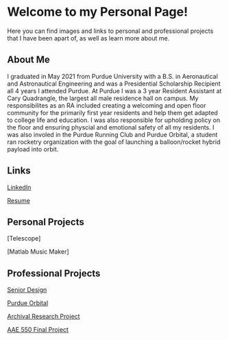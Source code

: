 # Welcome to my Personal Page!

Here you can find images and links to personal and professional projects that I have been apart of, as well as learn more about me.

## About Me

I graduated in May 2021 from Purdue University with a B.S. in Aeronautical and Astronautical Engineering and was a Presidential Scholarship Recipient all 4 years I attended Purdue. At Purdue I was a 3 year Resident Assistant at Cary Quadrangle, the largest all male residence hall on campus. My responsibilites as an RA included creating a welcoming and open floor community for the primarily first year residents and help them get adapted to college life and education. I was also responsible for upholding policy on the floor and ensuring physcial and emotional safety of all my residents. I was also involed in the Purdue Running Club and Purdue Orbital, a student ran rocketry organization with the goal of launching a balloon/rocket hybrid payload into orbit. 

## Links 
[LinkedIn](https://www.linkedin.com/in/sam-conkle-a8556b196/)

[Resume](https://sconkle.github.io/Resume-Final.pdf)
## Personal Projects 
[Telescope]

[Matlab Music Maker]

## Professional Projects 
[Senior Design](https://sconkle.github.io/Senior-Design-Project)

[Purdue Orbital](https://sconkle.github.io/Purdue_Orbital)

[Archival Research Project](https://sconkle.github.io/Research-Project)

[AAE 550 Final Project](https://sconkle.github.io/aae550)
